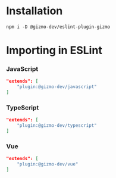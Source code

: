 # Installation

```
npm i -D @gizmo-dev/eslint-plugin-gizmo
```

# Importing in ESLint

### JavaScript
```json
"extends": [
	"plugin:@gizmo-dev/javascript"
]
```

### TypeScript
```json
"extends": [
	"plugin:@gizmo-dev/typescript"
]
```

### Vue
```json
"extends": [
	"plugin:@gizmo-dev/vue"
]
```